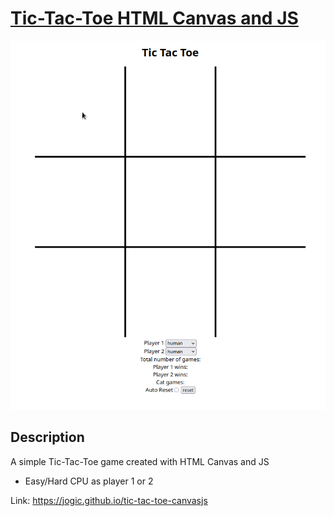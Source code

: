 
# [Tic-Tac-Toe HTML Canvas and JS](https://jogic.github.io/tic-tac-toe-canvasjs)

<picture>
  <source
    srcset="Tic-Tac-Toe.gif"
    media="(prefers-color-scheme: dark)"
  />
  <img
    width="1072"
    src="Tic-Tac-Toe.gif"
    alt=""
  />
</picture>

## Description
A simple Tic-Tac-Toe game created with HTML Canvas and JS
 - Easy/Hard CPU as player 1 or 2

Link: https://jogic.github.io/tic-tac-toe-canvasjs